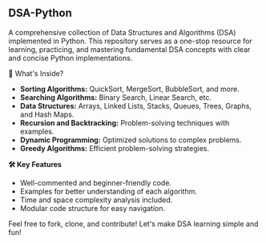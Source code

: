 ## DSA-Python
A comprehensive collection of Data Structures and Algorithms (DSA) implemented in Python. This repository serves as a one-stop resource for learning, practicing, and mastering fundamental DSA concepts with clear and concise Python implementations.

📂 What's Inside?
* **Sorting Algorithms:** QuickSort, MergeSort, BubbleSort, and more.
* **Searching Algorithms:** Binary Search, Linear Search, etc.
* **Data Structures:** Arrays, Linked Lists, Stacks, Queues, Trees, Graphs, and Hash Maps.
* **Recursion and Backtracking:** Problem-solving techniques with examples.
* **Dynamic Programming:** Optimized solutions to complex problems.
* **Greedy Algorithms:** Efficient problem-solving strategies.
  
**🛠️ Key Features**
* Well-commented and beginner-friendly code.
* Examples for better understanding of each algorithm.
* Time and space complexity analysis included.
* Modular code structure for easy navigation.
  
Feel free to fork, clone, and contribute! Let's make DSA learning simple and fun!
